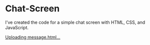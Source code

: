 # Chat-Screen
I've created the code for a simple chat screen with HTML, CSS, and JavaScript.



[Uploading message.html…]()


